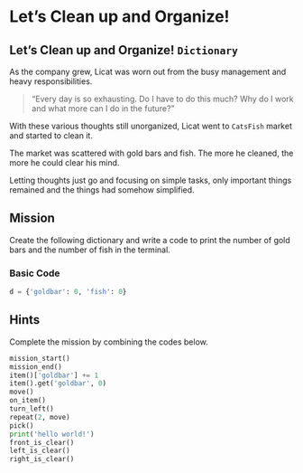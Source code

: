 # Let’s Clean up and Organize! 

## Let’s Clean up and Organize!  `Dictionary`

As the company grew, Licat was worn out from the busy management and heavy responsibilities.

> “Every day is so exhausting. Do I have to do this much? Why do I work and what more can I do in the future?”


With these various thoughts still unorganized, Licat went to `CatsFish` market and started to clean it. 

The market was scattered with gold bars and fish. The more he cleaned, the more he could clear his mind.

Letting thoughts just go and focusing on simple tasks, only important things remained and the things had somehow simplified.


## Mission

Create the following dictionary and write a code to print the number of gold bars and the number of fish in the terminal.

### Basic Code

```python
d = {'goldbar': 0, 'fish': 0}
```


## Hints
Complete the mission by combining the codes below.
```python
mission_start()
mission_end()
item()['goldbar'] += 1
item().get('goldbar', 0)
move()
on_item()
turn_left()
repeat(2, move)
pick()
print('hello world!')
front_is_clear()
left_is_clear()
right_is_clear()
```
